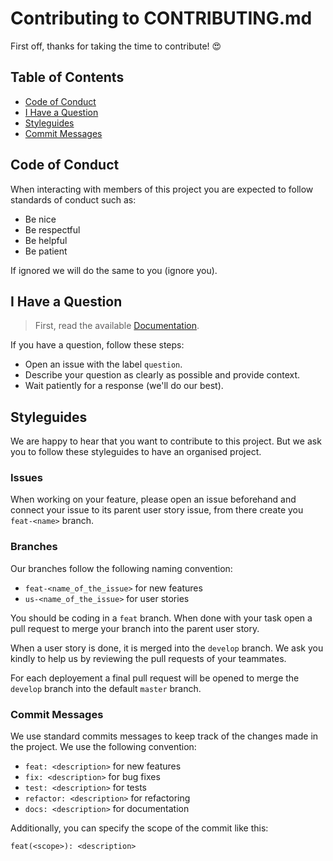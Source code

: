 # Contributing to CONTRIBUTING.md

First off, thanks for taking the time to contribute! 😍

## Table of Contents

- [Code of Conduct](#code-of-conduct)
- [I Have a Question](#i-have-a-question)
- [Styleguides](#styleguides)
- [Commit Messages](#commit-messages)


## Code of Conduct

When interacting with members of this project you are expected
to follow standards of conduct such as:
- Be nice
- Be respectful
- Be helpful
- Be patient

If ignored we will do the same to you (ignore you).


## I Have a Question

> First, read the available [Documentation]().

If you have a question, follow these steps:
- Open an issue with the label `question`.
- Describe your question as clearly as possible and provide context.
- Wait patiently for a response (we'll do our best).


## Styleguides

We are happy to hear that you want to contribute to this project. But we ask you to follow these styleguides to have an organised project.

### Issues

When working on your feature, please open an issue beforehand and connect your issue to its parent user story issue, from there create you `feat-<name>` branch.

### Branches

Our branches follow the following naming convention:
- `feat-<name_of_the_issue>` for new features
- `us-<name_of_the_issue>` for user stories

You should be coding in a `feat` branch. When done with your task open a pull request to merge your branch into the parent user story.

When a user story is done, it is merged into the `develop` branch. We ask you kindly to help us by reviewing the pull requests of your teammates.

For each deployement a final pull request will be opened to merge the `develop` branch into the default `master` branch.

### Commit Messages

We use standard commits messages to keep track of the changes made in the project. We use the following convention:
- `feat: <description>` for new features
- `fix: <description>` for bug fixes
- `test: <description>` for tests
- `refactor: <description>` for refactoring
- `docs: <description>` for documentation

Additionally, you can specify the scope of the commit like this:

`feat(<scope>): <description>`
